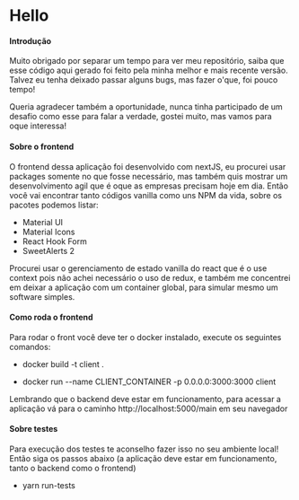 # Hello 

#### Introdução


Muito obrigado por separar um tempo para ver meu repositório, saiba que esse código aqui gerado foi feito pela minha melhor e mais recente versão. Talvez eu tenha deixado passar alguns bugs, mas fazer o'que, foi pouco tempo! 

Queria agradecer também a oportunidade, nunca tinha participado de um desafio como esse para falar a verdade, gostei muito, mas vamos para oque interessa!

#### Sobre o frontend

O frontend dessa aplicação foi desenvolvido com nextJS, eu procurei usar packages somente no que fosse necessário, mas também quis mostrar um desenvolvimento agil que é oque as empresas precisam hoje em dia. Então você vai encontrar tanto códigos vanilla como uns NPM da vida, sobre os pacotes podemos listar:
 -  Material UI
 -  Material Icons
 -  React Hook Form
 -  SweetAlerts 2 

Procurei usar o gerenciamento de estado vanilla do react que é o use context pois não achei necessário o uso de redux, e também me concentrei em deixar a aplicação com um container global, para simular mesmo um software simples.

#### Como roda o frontend

Para rodar o front você deve ter o docker instalado, execute os seguintes comandos:

 - docker build -t client .

 - docker run --name CLIENT_CONTAINER -p 0.0.0.0:3000:3000 client

Lembrando que o backend deve estar em funcionamento, para acessar a aplicação vá para o caminho http://localhost:5000/main em seu navegador

#### Sobre testes

Para execução dos testes te aconselho fazer isso no seu ambiente local! Então siga os passos abaixo (a aplicação deve estar em funcionamento, tanto o backend como o frontend)

- yarn run-tests
